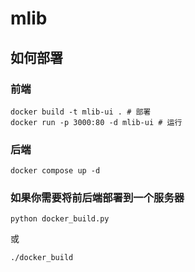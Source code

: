 # mlib

## 如何部署
### 前端
```shell
docker build -t mlib-ui . # 部署
docker run -p 3000:80 -d mlib-ui # 运行
```
### 后端
```shell
docker compose up -d 
```
### 如果你需要将前后端部署到一个服务器
```shell
python docker_build.py
```
或

```shell
./docker_build
```
